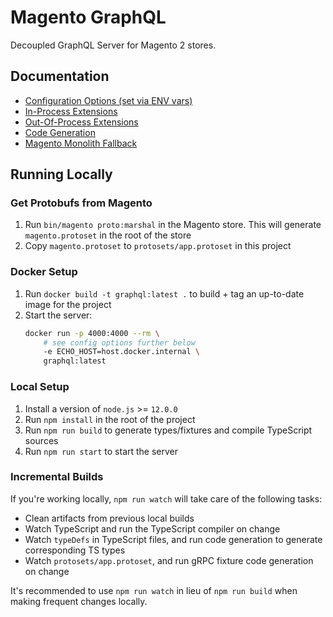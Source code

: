 # Magento GraphQL

Decoupled GraphQL Server for Magento 2 stores.

## Documentation

-   [Configuration Options (set via ENV vars)](src/env/variables.json)
-   [In-Process Extensions](src/packages/README.md)
-   [Out-Of-Process Extensions](docs/OUT-OF-PROCESS-EXTENSIBILITY.md)
-   [Code Generation](docs/CODEGEN.md)
-   [Magento Monolith Fallback](docs/FALLBACK.md)

## Running Locally

### Get Protobufs from Magento

1. Run `bin/magento proto:marshal` in the Magento store. This will generate `magento.protoset` in the root of the store
2. Copy `magento.protoset` to `protosets/app.protoset` in this project

### Docker Setup

1. Run `docker build -t graphql:latest .` to build + tag an up-to-date image for the project
2. Start the server:
    ```sh
    docker run -p 4000:4000 --rm \
        # see config options further below
        -e ECHO_HOST=host.docker.internal \
        graphql:latest
    ```

### Local Setup

1. Install a version of `node.js` >= `12.0.0`
2. Run `npm install` in the root of the project
3. Run `npm run build` to generate types/fixtures and compile TypeScript sources
4. Run `npm run start` to start the server

### Incremental Builds

If you're working locally, `npm run watch` will take care of the following tasks:

-   Clean artifacts from previous local builds
-   Watch TypeScript and run the TypeScript compiler on change
-   Watch `typeDefs` in TypeScript files, and run code generation to generate corresponding TS types
-   Watch `protosets/app.protoset`, and run gRPC fixture code generation on change

It's recommended to use `npm run watch` in lieu of `npm run build` when making frequent changes locally.
